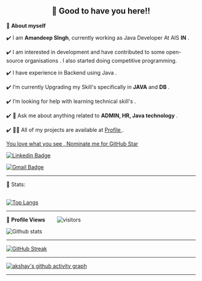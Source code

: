 <!-- WAKING HAND WITH GOOD TO HAVE YOU TEXT-->
<h2 align=center>👋 Good to have you here!!</h2>




<!--ABOUT ME CODE-->
🌱 **About myself**<br>

✔️ I am **Amandeep SIngh**, currently working as Java Developer At AIS **IN** . <br>

✔️ I am interested in development and have contributed to some open-source organisations . I also started doing competitive programming. <br>

✔️ I have experience in Backend using Java .<br>

✔️ I’m currently Upgrading my Skill's specifically in **JAVA** and **DB** .<br>

✔️ I’m looking for help with learning technical skill's .<br>

✔️ 💬 Ask me about anything related to **ADMIN, HR, Java technology** .<br>

✔️ 👨‍💻 All of my projects are available at [Profile ](https://github.com/Amandeep91) . <br>

<!--NOMINATION FOR STAR GIT LINK CODE-->
<a href="https://stars.github.com/nominate/">You love what you see , Nominate me for GitHub Star </a>

<!--### Hi there 👋

**Amandeep91/Amandeep91** is a ✨ _special_ ✨ repository because its `README.md` (this file) appears on your GitHub profile.

Here are some ideas to get you started:

- 🔭 I’m currently working asa Java Developer in AIS.
- 🌱 I’m currently Upgrading my Skill's specifically in JAVA and DB
- 🤔 I’m looking for help with learning technical skill's
- 💬 Ask me about anything related to ADMIN, HR, Java technology
- 📫 How to reach me: sanju.saini2206@gmail.com
-->
<!-- SOCAIL MEDIA HANDLES -->
[![Linkedin Badge](https://img.shields.io/badge/-AamandepSingh-blue?style=flat-square&logo=Linkedin&logoColor=white&link=www.linkedin.com/in/amandeepsingh-fm/)](www.linkedin.com/in/amandeepsingh-fm/)

[![Gmail Badge](https://img.shields.io/badge/-sanju.saini2206@gmail.com-c14438?style=flat-square&logo=Gmail&logoColor=white&link=mailto:sanju.saini2206@gmail.com)](mailto:sanju.saini2206@gmail.com)


---

<!-- STATISTICS ABOUT PROFILE -->

 📶 Stats:<br><br>
 
 
<!--  TOP LANGUAGES STATISTICS -->
 [![Top Langs](https://github-readme-stats.vercel.app/api/top-langs/?username=Amandeep91&theme=dark&layout=compact&align=right&width=40%)](https://github.com/Amandeep91/github-readme-stats)
 
 ---
 
<!--  PROFILES VIEWS -->
🌱 **Profile Views**&nbsp;&nbsp;&nbsp;&nbsp;&nbsp;&nbsp;&nbsp;
![visitors](https://profile-counter.glitch.me/Amandeep91/count.svg?align=center)


<!-- GITHUB STATISTICS -->
 ![Github stats](https://github-readme-stats.vercel.app/api?username=Amandeep91)  
 
 
 <hr>
 
<!--  CONTRIBUTION AND STREAK BLOCK -->
 [![GitHub Streak](https://github-readme-streak-stats.herokuapp.com/?user=Amandeep91&currStreakNum=2FD3EB&fire=pink&sideLabels=F00&theme=nightowl)](https://git.io/streak-stats)       
         

---
 
<!-- ACTIVITY GRAPH TRACKER -->
[![akshay's github activity graph](https://activity-graph.herokuapp.com/graph?username=Amandeep91&theme=react-dark)](https://github.com/Amandeep91/github-readme-activity-graph)

  

---
  </code>
</p>
